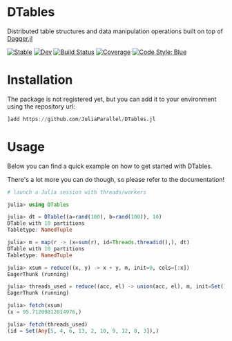# DTables

Distributed table structures and data manipulation operations built on top of [Dagger.jl](https://github.com/JuliaParallel/Dagger.jl)

[![Stable](https://img.shields.io/badge/docs-stable-blue.svg)](https://juliaparallel.github.io/DTables.jl/stable/)
[![Dev](https://img.shields.io/badge/docs-dev-blue.svg)](https://juliaparallel.github.io/DTables.jl/dev/)
[![Build Status](https://github.com/juliaparallel/DTables.jl/actions/workflows/CI.yml/badge.svg?branch=main)](https://github.com/juliaparallel/DTables.jl/actions/workflows/CI.yml?query=branch%3Amain)
[![Coverage](https://codecov.io/gh/juliaparallel/DTables.jl/branch/main/graph/badge.svg)](https://codecov.io/gh/juliaparallel/DTables.jl)
[![Code Style: Blue](https://img.shields.io/badge/code%20style-blue-4495d1.svg)](https://github.com/invenia/BlueStyle)

# Installation

The package is not registered yet, but you can add it to your environment using the repository url:

```julia
]add https://github.com/JuliaParallel/DTables.jl
```

# Usage

Below you can find a quick example on how to get started with DTables.

There's a lot more you can do though, so please refer to the documentation!


```julia
# launch a Julia session with threads/workers

julia> using DTables

julia> dt = DTable((a=rand(100), b=rand(100)), 10)
DTable with 10 partitions
Tabletype: NamedTuple

julia> m = map(r -> (x=sum(r), id=Threads.threadid(),), dt)
DTable with 10 partitions
Tabletype: NamedTuple

julia> xsum = reduce((x, y) -> x + y, m, init=0, cols=[:x])
EagerThunk (running)

julia> threads_used = reduce((acc, el) -> union(acc, el), m, init=Set(), cols=[:id])
EagerThunk (running)

julia> fetch(xsum)
(x = 95.71209812014976,)

julia> fetch(threads_used)
(id = Set(Any[5, 4, 6, 13, 2, 10, 9, 12, 8, 3]),)
```

